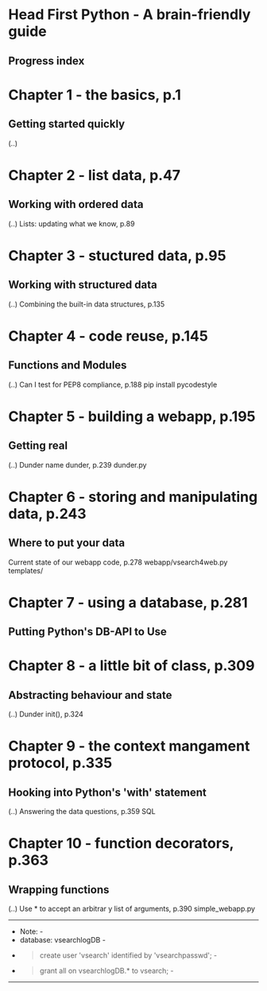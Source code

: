 # Head First Python - A brain-friendly guide

## Progress index


# Chapter 1 - the basics, p.1
## Getting started quickly
(..)


# Chapter 2 -  list data, p.47
## Working with ordered data
(..)
Lists: updating what we know, p.89

# Chapter 3 - stuctured data, p.95
## Working with structured data
(..)
Combining the built-in data structures, p.135

# Chapter 4 - code reuse, p.145
## Functions and Modules
(..)
Can I test for PEP8 compliance, p.188
    pip install pycodestyle

# Chapter 5 - building a webapp, p.195
## Getting real
(..)
Dunder name dunder, p.239
    dunder.py

# Chapter 6 - storing and manipulating data, p.243
## Where to put your data

Current state of our webapp code, p.278
    webapp/vsearch4web.py
    templates/

# Chapter 7 - using a database, p.281
## Putting Python's DB-API to Use

# Chapter 8 - a little bit of class, p.309
## Abstracting behaviour and state
(..)
Dunder init(), p.324

# Chapter 9 - the context mangament protocol, p.335
## Hooking into Python's 'with' statement
(..)
Answering the data questions, p.359
    SQL

# Chapter 10 - function decorators, p.363
## Wrapping functions
(..)
Use * to accept an arbitrar y list of arguments, p.390
    simple_webapp.py


- - - - - - - - - - - - - - - - - - - - - - - - - - - - - - -
- Note:                                                     -
-   database: vsearchlogDB                                  -
-   > create user 'vsearch' identified by 'vsearchpasswd';  -
-   > grant all on vsearchlogDB.* to vsearch;               -
- - - - - - - - - - - - - - - - - - - - - - - - - - - - - - -
